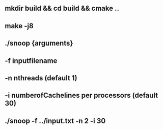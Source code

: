 ## mkdir build && cd build && cmake ..

## make -j8

## ./snoop {arguments}



## -f inputfilename

## -n nthreads (default 1)

## -i numberofCachelines per processors (default 30)

## ./snoop -f ../input.txt -n 2 -i 30
